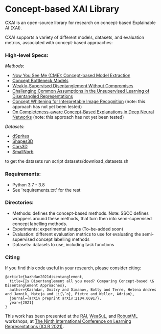 # Concept-based XAI Library

CXAI is an open-source library for research on concept-based Explainable AI (XAI). 

CXAI supports a variety of different models, datasets, and evaluation metrics, associated with concept-based approaches:


### High-level Specs:

_Methods_: 
- [Now You See Me (CME): Concept-based Model Extraction](https://arxiv.org/abs/2010.13233)
- [Concept Bottleneck Models](https://arxiv.org/abs/2007.04612)
- [Weakly-Supervised Disentanglement Without Compromises](https://arxiv.org/abs/2002.02886)
- [Challenging Common Assumptions in the Unsupervised Learning of Disentangled Representations](https://arxiv.org/abs/1811.12359)
- [Concept Whitening for Interpretable Image Recognition](https://arxiv.org/abs/2002.01650) (note: this approach has not yet been tested)
- [On Completeness-aware Concept-Based Explanations in Deep Neural Networks](https://arxiv.org/abs/1910.07969) (note: this approach has not yet been tested)


_Datasets_:
- [dSprites](https://github.com/deepmind/dsprites-dataset)
- [Shapes3D](https://github.com/deepmind/3d-shapes)
- [Cars3D](https://papers.nips.cc/paper/2015/hash/e07413354875be01a996dc560274708e-Abstract.html)
- [SmallNorb](https://cs.nyu.edu/~ylclab/data/norb-v1.0-small/)

to get the datasets run script datasets/download_datasets.sh

### Requirements:

- Python 3.7 - 3.8
- See 'requirements.txt' for the rest


### Directories:

- Methods: defines the concept-based methods. Note: SSCC defines wrappers around these methods, that turn then into semi-supervised concept labelling methods.
- Experiments: experimental setups (To-be-added soon)
- Evaluation: different evaluation metrics to use for evaluating the semi-supervised concept labelling methods
- Datasets: datasets to use, including task functions


### Citing

If you find this code useful in your research, please consider citing:

```
@article{kazhdan2021disentanglement,
  title={Is Disentanglement all you need? Comparing Concept-based \& Disentanglement Approaches},
  author={Kazhdan, Dmitry and Dimanov, Botty and Terre, Helena Andres and Jamnik, Mateja and Li{\`o}, Pietro and Weller, Adrian},
  journal={arXiv preprint arXiv:2104.06917},
  year={2021}
}
```

This work has been presented at the [RAI](https://sites.google.com/view/rai-workshop/), [WeaSuL](https://weasul.github.io/), and [RobustML](https://sites.google.com/connect.hku.hk/robustml-2021/home) workshops, at [The Ninth International Conference on Learning Representations (ICLR 2021)](https://iclr.cc/).
